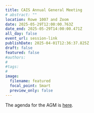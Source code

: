 ```yaml
---
title: CAIS Annual General Meeting
# abstract: ""
location: Rowe 1007 and Zoom
date: 2025-05-29T12:00:00.763Z
date_end: 2025-05-29T14:00:00.471Z
all_day: false
event_url: session-link
publishDate: 2025-04-01T12:36:37.825Z
draft: false
featured: false
#authors:
#
#tags:
#
image:
  filename: featured
  focal_point: Smart
  preview_only: false
---
```


The agenda for the AGM is [here](https://docs.google.com/document/d/1FUpJwoVCVYsiF-9OASD7tacy-I-OM8aE/edit?usp=sharing&ouid=106561254829315441731&rtpof=true&sd=true).
